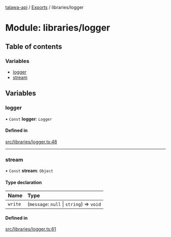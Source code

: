 [talawa-api](../README.md) / [Exports](../modules.md) / libraries/logger

# Module: libraries/logger

## Table of contents

### Variables

- [logger](libraries_logger.md#logger)
- [stream](libraries_logger.md#stream)

## Variables

### logger

• `Const` **logger**: `Logger`

#### Defined in

[src/libraries/logger.ts:48](https://github.com/PalisadoesFoundation/talawa-api/blob/cf57ca9/src/libraries/logger.ts#L48)

---

### stream

• `Const` **stream**: `Object`

#### Type declaration

| Name    | Type                                       |
| :------ | :----------------------------------------- |
| `write` | (`message`: `null` \| `string`) =\> `void` |

#### Defined in

[src/libraries/logger.ts:61](https://github.com/PalisadoesFoundation/talawa-api/blob/cf57ca9/src/libraries/logger.ts#L61)
